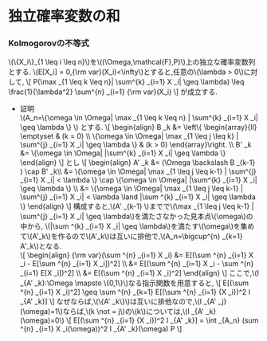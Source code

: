 # 独立確率変数の和
### Kolmogorovの不等式
\\(\\{X_i\\}_{1 \leq i \leq n}\\)を\\((\Omega,\mathcal{F},P)\\)上の独立な確率変数列とする.&nbsp;\\(E[X_i] = 0,{\rm var}(X_i)<\infty\\)とすると,任意の\\(\lambda > 0\\)に対して,
\\[
	P(\max _{1 \leq k \leq n}| \sum^{k} _{i=1} X _i| \geq \lambda) \leq \frac{1}{\lambda^2} \sum^{n} _{i=1} {\rm var}(X_i)
\\]
が成立する.
- 証明  
  \\(A_n=\\{\omega \in \Omega| \max _{1 \leq k \leq n} | \sum^{k} _{i=1} X _i| \geq \lambda \\} \\) とする.
  \\[
  \begin{align}
	  B _k &= \left\\{ \begin{array}{ll}
		\emptyset & (k = 0) \\\\
		\\{\omega \in \Omega| \max _{1 \leq j \leq k} | \sum^{j} _{i=1} X _i| \geq \lambda \\} & (k > 0)
		\end{array}\right. \\\\
	  B' _k &= \\{\omega \in \Omega| |\sum^{k} _{i=1} X _i| \geq \lambda \\}
  \end{align}
  \\]
  とし
  \\[
    \begin{align}
	  A' _k &= (\Omega \backslash B _{k-1} ) \cap B' _k\\\\
	       &= \\{\omega \in \Omega| \max _{1 \leq j \leq k-1} | \sum^{j} _{i=1} X _i| < \lambda \\} \cap \\{\omega \in \Omega| |\sum^{k} _{i=1} X _i| \geq \lambda \\} \\\\
		   &= \\{\omega \in \Omega| \max _{1 \leq j \leq k-1} | \sum^{j} _{i=1} X _i| < \lambda \land |\sum ^{k} _{i=1} X _i| \geq \lambda \\}
    \end{align}
  \\]
  構成すると,\\(A' _{k-1} \\)までで\\(\max _{1 \leq j \leq k-1} | \sum^{j} _{i=1} X _i| \geq \lambda\\)を満たさなかった見本点\\(\omega\\)の中から,
  \\(|\sum ^{k} _{i=1} X _i| \geq \lambda\\)を満たす\\(\omega\\)を集めて\\(A'_k\\)を作るので\\(A'_k\\)は互いに排他で,\\(A_n=\bigcup^{n} _{k=1} A'_k\\)となる.   
  \\[
    \begin{align}
    {\rm var}(\sum ^{n} _{i=1} X _i) &= E[(\sum ^{n} _{i=1} X _i - E[\sum ^{n} _{i=1} X _i])^2] \\\\
    &= E[(\sum ^{n} _{i=1} X _i - \sum ^{n} _{i=1} E[X _i])^2]  \\\\
    &= E[(\sum ^{n} _{i=1} X _i)^2] 
    \end{align}
  \\]
  ここで,\\(I _{A' _k}:\Omega \mapsto \\{0,1\\}\\)なる指示関数を用意すると,
  \\[
    E[(\sum ^{n} _{i=1} X _i)^2] \geq \sum ^{n} _{k=1} E[(\sum ^{n} _{i=1} {X _i})^2 I _{A' _k}]
  \\]
  なぜならば,\\(\\{A' _k\\}\\)は互いに排他なので,\\(I _{A' _j}(\omega)=1\\)ならば,\\(k \not = j\\)の\\(k\\)については,\\(I _{A' _k}(\omega)=0\\)
  \\[
    E[(\sum ^{n} _{i=1} {X _i})^2 I _{A' _k}] = \int _{A_n} (sum ^{n} _{i=1} X _i(\omega))^2 I _{A' _k}(\omega) P
  \\]